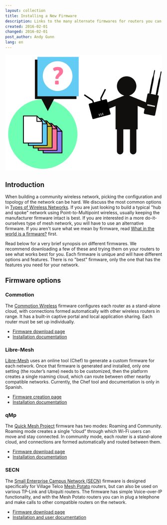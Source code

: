 ```yaml
---
layout: collection
title: Installing a New Firmware
description: Links to the many alternate firmwares for routers you can use to build community wireless networks.
created: 2016-02-01
changed: 2016-02-01
post_author: Andy Gunn
lang: en
---
```


![Intro graphic](/files/Pick-firmware-intro-graphic.png)

## Introduction

When building a community wireless network, picking the configuration and topology of the network can be hard. We discuss the most common options in [Types of Wireless Networks](/docs/cck/networking/types-of-wireless-networks/). If you are just looking to build a typical "hub and spoke" network using Point-to-Multipoint wireless, usually keeping the manufacturer firmware intact is best. If you are interested in a more do-it-ourselves type of mesh network, you will have to use an alternative firmware. If you aren't sure what we mean by firmware, read [What in the world is a firmware?](/docs/cck/installing-configuring/what-is-a-firmware/) first.

Read below for a very brief synopsis on different firmwares. We recommend downloading a few of these and trying them on your routers to see what works best for you. Each firmware is unique and will have different options and features. There is no "best" firmware, only the one that has the features you need for your network.


## Firmware options

### Commotion
The [Commotion Wireless](https://commotionwireless.net/) firmware configures each router as a stand-alone cloud, with connections formed automatically with other wireless routers in range. It has a built-in captive portal and local application sharing. Each router must be set up individually.

* [Firmware download page](https://commotionwireless.net/download/routers/)
* [Installation documentation](https://commotionwireless.net/docs/cck/installing-configuring/)


### Libre-Mesh
[Libre-Mesh](https://libre-mesh.org/) uses an online tool (Chef) to generate a custom firmware for each network. Once that firmware is generated and installed, only one setting (the router’s name) needs to be customized, then the platform creates a single roaming cloud, which can route between other nearby compatible networks. Currently, the Chef tool and documentation is only in Spanish.

* [Firmware creation page](https://chef.altermundi.net/)
* [Installation documentation](http://docs.altermundi.net/RedComunitaria/LibreMesh/Instalaci%C3%B3n)


### qMp
The [Quick Mesh Project](http://qmp.cat/Home) firmware has two modes: Roaming and Community. Roaming mode creates a single “cloud” through which Wi-Fi users can move and stay connected. In community mode, each router is a stand-alone cloud, and connections are formed automatically and routed between them.

* [Firmware download page](http://qmp.cat/Download)
* [Installation documentation](http://qmp.cat/Overview)


### SECN
The [Small Enterprise Campus Network (SECN)](http://villagetelco.org/) firmware is designed specifically for Village Telco [Mesh Potato](http://store.villagetelco.com/mesh-potatoes.html) routers, but can also be used on various TP-Link and Ubiquiti routers. The firmware has simple Voice-over-IP functionality, and with the Mesh Potato routers you can in plug a telephone and make calls to other compatible routers on the network.

* [Firmware download page](http://download.villagetelco.org/firmware/secn/stable/)
* [Installation and user documentation](http://download.villagetelco.org/user-docs/secn/)

